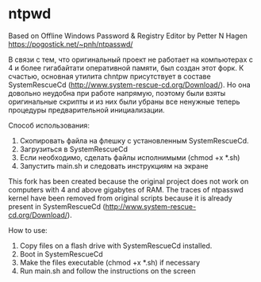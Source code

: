 # ntpwd
Based on Offline Windows Password &amp; Registry Editor by Petter N Hagen https://pogostick.net/~pnh/ntpasswd/

В связи с тем, что оригинальный проект не работает на компьютерах с 4 и более гигабайтати оперативной памяти, был создан этот форк.
К счастью, основная утилита chntpw присутствует в составе SystemRescueCd (http://www.system-rescue-cd.org/Download/). Но она довольно неудобна при работе напрямую, поэтому были взяты оригинальные скрипты и из них были убраны все ненужные теперь процедуры предварительной инициализации.

Способ использования:
1. Скопировать файла на флешку с установленным SystemRescueCd.
2. Загрузиться в SystemRescueCd
3. Если необходимо, сделать файлы исполнимыми (chmod +x *.sh)
4. Запустить main.sh и следовать инструкциям на экране


This fork has been created because the original project does not work on computers with 4 and above gigabytes of RAM. The traces of ntpasswd kernel have been removed from original scripts because it is already present in SystemRescueCd (http://www.system-rescue-cd.org/Download/).

How to use:
1. Copy files on a flash drive with SystemRescueCd installed.
2. Boot in SystemRescueCd
3. Make the files executable (chmod +x *.sh) if necessary
4. Run main.sh and follow the instructions on the screen
